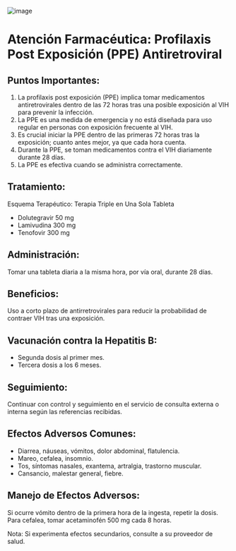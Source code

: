 
![image](https://github.com/CCSSQR/MEDICAMENTO/assets/167940391/3192c492-1c48-4072-89e6-6e603921a9a7)


<!DOCTYPE html>
<html lang="es">
<head>
    <meta charset="UTF-8">   
</head>
<body>
    <h1>Atención Farmacéutica: Profilaxis Post Exposición (PPE) Antiretroviral</h1>
    <h2>Puntos Importantes:</h2>
    <ol>
        <li>La profilaxis post exposición (PPE) implica tomar medicamentos antiretrovirales dentro de las 72 horas tras una posible exposición al VIH para prevenir la infección.</li>
        <li>La PPE es una medida de emergencia y no está diseñada para uso regular en personas con exposición frecuente al VIH.</li>
        <li>Es crucial iniciar la PPE dentro de las primeras 72 horas tras la exposición; cuanto antes mejor, ya que cada hora cuenta.</li>
        <li>Durante la PPE, se toman medicamentos contra el VIH diariamente durante 28 días.</li>
        <li>La PPE es efectiva cuando se administra correctamente.</li>
    </ol>
    <h2>Tratamiento:</h2>
    <p>Esquema Terapéutico: Terapia Triple en Una Sola Tableta</p>
    <ul>
        <li>Dolutegravir 50 mg</li>
        <li>Lamivudina 300 mg</li>
        <li>Tenofovir 300 mg</li>
    </ul>
    <h2>Administración:</h2>
    <p>Tomar una tableta diaria a la misma hora, por vía oral, durante 28 días.</p>
    <h2>Beneficios:</h2>
    <p>Uso a corto plazo de antirretrovirales para reducir la probabilidad de contraer VIH tras una exposición.</p>
    <h2>Vacunación contra la Hepatitis B:</h2>
    <ul>
        <li>Segunda dosis al primer mes.</li>
        <li>Tercera dosis a los 6 meses.</li>
    </ul>
    <h2>Seguimiento:</h2>
    <p>Continuar con control y seguimiento en el servicio de consulta externa o interna según las referencias recibidas.</p>
    <h2>Efectos Adversos Comunes:</h2>
    <ul>
        <li>Diarrea, náuseas, vómitos, dolor abdominal, flatulencia.</li>
        <li>Mareo, cefalea, insomnio.</li>
        <li>Tos, síntomas nasales, exantema, artralgia, trastorno muscular.</li>
        <li>Cansancio, malestar general, fiebre.</li>
    </ul>
    <h2>Manejo de Efectos Adversos:</h2>
    <p>Si ocurre vómito dentro de la primera hora de la ingesta, repetir la dosis.<br>
    Para cefalea, tomar acetaminofén 500 mg cada 8 horas.</p>
    <p>Nota: Si experimenta efectos secundarios, consulte a su proveedor de salud.</p>
</body>
</html>
